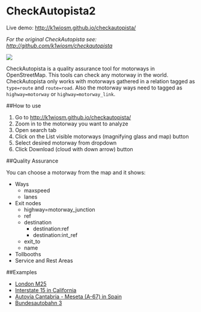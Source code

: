 # CheckAutopista2

Live demo: http://k1wiosm.github.io/checkautopista/

_For the original CheckAutopista see: http://github.com/k1wiosm/checkautopista_

![](https://raw.githubusercontent.com/k1wiosm/checkautopista2/master/img/example.png)

CheckAutopista is a quality assurance tool for motorways in OpenStreetMap. This tools can check any motorway in the world. CheckAutopista only works with motorways gathered in a relation tagged as ```type=route``` and ```route=road```. Also the motorway ways need to tagged as ```highway=motorway``` or ```highway=motorway_link```.

##How to use

1. Go to http://k1wiosm.github.io/checkautopista/
2. Zoom in to the motorway you want to analyze
3. Open search tab
4. Click on the List visible motorways (magnifying glass and map) button
5. Select desired motorway from dropdown
6. Click Download (cloud with down arrow) button

##Quality Assurance

You can choose a motorway from the map and it shows:

* Ways
  * maxspeed
  * lanes
* Exit nodes
  * highway=motorway_junction 
  * ref
  * destination
    * destination:ref
    * destination:int_ref
  * exit_to
  * name
* Tollbooths
* Service and Rest Areas

##Examples

* [London M25](http://k1wiosm.github.io/checkautopista/?id=106164&lat=51.5049&lon=-0.3948&z=10)
* [Interstate 15 in California](http://k1wiosm.github.io/checkautopista/?id=2211488&lat=34.1868&lon=-117.8146&z=8)
* [Autovía Cantabria - Meseta (A-67) in Spain](http://k1wiosm.github.io/checkautopista/?id=4071813&lat=42.8629&lon=-4.4206&z=9)
* [Bundesautobahn 3](http://k1wiosm.github.io/checkautopista/?id=2925465&lat=50.1875&lon=7.5641&z=7)
